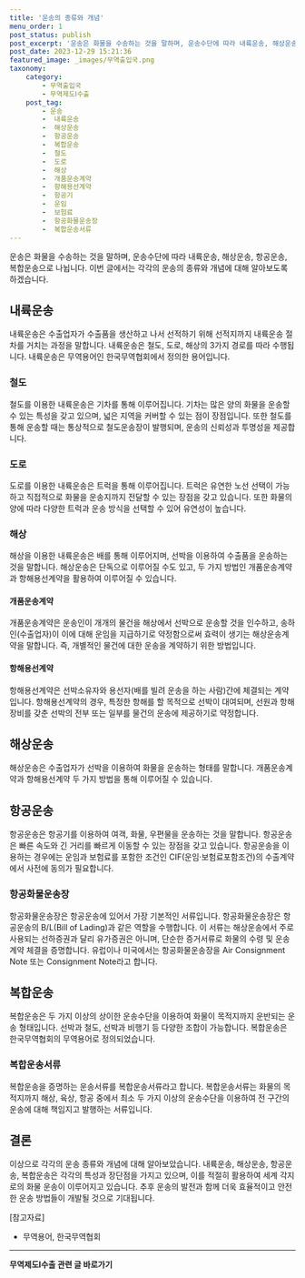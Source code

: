 ```yaml
---
title: '운송의 종류와 개념'
menu_order: 1
post_status: publish
post_excerpt: '운송은 화물을 수송하는 것을 말하며, 운송수단에 따라 내륙운송, 해상운송, 항공운송, 복합운송으로 나뉩니다. 이번 글에서는 각각의 운송의 종류와 개념에 대해 알아보도록 하겠습니다.'
post_date: 2023-12-29 15:21:36
featured_image: _images/무역출입국.png
taxonomy:
    category:
        - 무역출입국
        - 무역제도Ⅰ수출
    post_tag:
        - 운송
        -  내륙운송
        -  해상운송
        -  항공운송
        -  복합운송
        -  철도
        -  도로
        -  해상
        -  개품운송계약
        -  항해용선계약
        -  항공기
        -  운임
        -  보험료
        -  항공화물운송장
        -  복합운송서류
---
```



운송은 화물을 수송하는 것을 말하며, 운송수단에 따라 내륙운송, 해상운송, 항공운송, 복합운송으로 나뉩니다. 이번 글에서는 각각의 운송의 종류와 개념에 대해 알아보도록 하겠습니다.

## 내륙운송
내륙운송은 수출업자가 수출품을 생산하고 나서 선적하기 위해 선적지까지 내륙운송 절차를 거치는 과정을 말합니다. 내륙운송은 철도, 도로, 해상의 3가지 경로를 따라 수행됩니다. 내륙운송은 무역용어인 한국무역협회에서 정의한 용어입니다.

### 철도
철도를 이용한 내륙운송은 기차를 통해 이루어집니다. 기차는 많은 양의 화물을 운송할 수 있는 특성을 갖고 있으며, 넓은 지역을 커버할 수 있는 점이 장점입니다. 또한 철도를 통해 운송할 때는 통상적으로 철도운송장이 발행되며, 운송의 신뢰성과 투명성을 제공합니다.

### 도로
도로를 이용한 내륙운송은 트럭을 통해 이루어집니다. 트럭은 유연한 노선 선택이 가능하고 직접적으로 화물을 운송지까지 전달할 수 있는 장점을 갖고 있습니다. 또한 화물의 양에 따라 다양한 트럭과 운송 방식을 선택할 수 있어 유연성이 높습니다.

### 해상
해상을 이용한 내륙운송은 배를 통해 이루어지며, 선박을 이용하여 수출품을 운송하는 것을 말합니다. 해상운송은 단독으로 이루어질 수도 있고, 두 가지 방법인 개품운송계약과 항해용선계약을 활용하여 이루어질 수 있습니다.

#### 개품운송계약
개품운송계약은 운송인이 개개의 물건을 해상에서 선박으로 운송할 것을 인수하고, 송하인(수출업자)이 이에 대해 운임을 지급하기로 약정함으로써 효력이 생기는 해상운송계약을 말합니다. 즉, 개별적인 물건에 대한 운송을 계약하기 위한 방법입니다.

#### 항해용선계약
항해용선계약은 선박소유자와 용선자(배를 빌려 운송을 하는 사람)간에 체결되는 계약입니다. 항해용선계약의 경우, 특정한 항해를 할 목적으로 선박이 대여되며, 선원과 항해 장비를 갖춘 선박의 전부 또는 일부를 물건의 운송에 제공하기로 약정합니다.

## 해상운송
해상운송은 수출업자가 선박을 이용하여 화물을 운송하는 형태를 말합니다. 개품운송계약과 항해용선계약 두 가지 방법을 통해 이루어질 수 있습니다.

## 항공운송
항공운송은 항공기를 이용하여 여객, 화물, 우편물을 운송하는 것을 말합니다. 항공운송은 빠른 속도와 긴 거리를 빠르게 이동할 수 있는 장점을 갖고 있습니다. 항공운송을 이용하는 경우에는 운임과 보험료를 포함한 조건인 CIF(운임·보험료포함조건)의 수출계약에서 사전에 동의가 필요합니다.

### 항공화물운송장
항공화물운송장은 항공운송에 있어서 가장 기본적인 서류입니다. 항공화물운송장은 항공운송의 B/L(Bill of Lading)과 같은 역할을 수행합니다. 이 서류는 해상운송에서 주로 사용되는 선하증권과 달리 유가증권은 아니며, 단순한 증거서류로 화물의 수령 및 운송계약 체결을 증명합니다. 유럽이나 미국에서는 항공화물운송장을 Air Consignment Note 또는 Consignment Note라고 합니다.

## 복합운송
복합운송은 두 가지 이상의 상이한 운송수단을 이용하여 화물이 목적지까지 운반되는 운송 형태입니다. 선박과 철도, 선박과 비행기 등 다양한 조합이 가능합니다. 복합운송은 한국무역협회의 무역용어로 정의되었습니다.

### 복합운송서류
복합운송을 증명하는 운송서류를 복합운송서류라고 합니다. 복합운송서류는 화물의 목적지까지 해상, 육상, 항공 중에서 최소 두 가지 이상의 운송수단을 이용하여 전 구간의 운송에 대해 책임지고 발행하는 서류입니다.

## 결론
이상으로 각각의 운송 종류와 개념에 대해 알아보았습니다. 내륙운송, 해상운송, 항공운송, 복합운송은 각각의 특성과 장단점을 가지고 있으며, 이를 적절히 활용하여 세계 각지로의 화물 운송이 이루어지고 있습니다. 추후 운송의 발전과 함께 더욱 효율적이고 안전한 운송 방법들이 개발될 것으로 기대됩니다.

[참고자료]
- 무역용어, 한국무역협회
<!-- wp:separator -->
<hr class="wp-block-separator has-alpha-channel-opacity"/>
<!-- /wp:separator -->

<!-- wp:group {"backgroundColor":"base","layout":{"type":"constrained"}} -->
<div class="wp-block-group has-base-background-color has-background"><!-- wp:paragraph {"align":"center","fontSize":"medium"} -->
<p class="has-text-align-center has-large-font-size"><strong>무역제도Ⅰ수출 관련 글 바로가기</strong></p>
<!-- /wp:paragraph -->


<!-- wp:latest-posts
{"categories":[{"id":14332,"count":19,"description":"","link":"https://uknowlaw.com/category/%eb%ac%b4%ec%97%ad%ec%a0%9c%eb%8f%84%e2%85%b0%ec%88%98%ec%b6%9c/","name":"무역제도Ⅰ수출","slug":"무역제도Ⅰ수출","taxonomy":"category","parent":0,"meta":[],"_links":{"self":[{"href":"https://uknowlaw.com/wp-json/wp/v2/categories/14332"}],"collection":[{"href":"https://uknowlaw.com/wp-json/wp/v2/categories"}],"about":[{"href":"https://uknowlaw.com/wp-json/wp/v2/taxonomies/category"}],"wp:post_type":[{"href":"https://uknowlaw.com/wp-json/wp/v2/posts?categories=14332"}],"curies":[{"name":"wp","href":"https://api.w.org/{rel}","templated":true}]}}],"postsToShow":100,"excerptLength":28,"postLayout":"grid","columns":2,"featuredImageAlign":"left","featuredImageSizeSlug":"large","fontSize":"small"} /--></div>
<!-- /wp:group -->